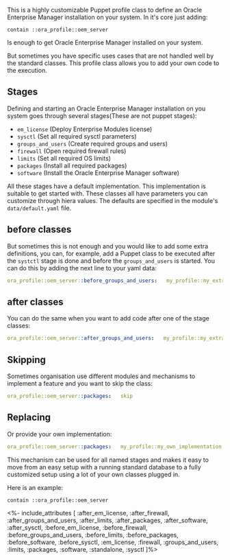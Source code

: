 This is a highly customizable Puppet profile class to define an Oracle Enterprise Manager installation on your system. In it's core just adding:

```puppet
contain ::ora_profile::oem_server
```

Is enough to get Oracle Enterprise Manager installed on your system.

But sometimes you have specific uses cases that are not handled well by the standard classes. This profile class allows you to add your own code to the execution.

## Stages

Defining and starting an Oracle Enterprise Manager installation on you system goes through several stages(These are not puppet stages):

- `em_license`         (Deploy Enterprise Modules license)
- `sysctl`             (Set all required sysctl parameters)
- `groups_and_users`   (Create required groups and users)
- `firewall`           (Open required firewall rules)
- `limits`             (Set all required OS limits)
- `packages`           (Install all required packages)
- `software`           (Install the Oracle Enterprise Manager software)

All these stages have a default implementation. This implementation is suitable to get started with. These classes all have parameters you can customize through hiera values. The defaults are specified in the module's `data/default.yaml` file.

## before classes

But sometimes this is not enough and you would like to add some extra definitions, you can, for example, add a Puppet class to be executed after the `systctl` stage is done and before the `groups_and_users` is started. You can do this by adding the next line to your yaml data:

```yaml
ora_profile::oem_server::before_groups_and_users:   my_profile::my_extra_class
```

## after classes

You can do the same when you want to add code after one of the stage classes:

```yaml
ora_profile::oem_server::after_groups_and_users:   my_profile::my_extra_class
```

## Skipping

Sometimes organisation use different modules and mechanisms to implement a feature and you want to skip the class:

```yaml
ora_profile::oem_server::packages:   skip
```

## Replacing

Or provide your own implementation:

```yaml
ora_profile::oem_server::packages:   my_profile::my_own_implementation
```

This mechanism can be used for all named stages and makes it easy to move from an easy setup with a running standard database to a fully customized setup using a lot of your own classes plugged in.

Here is an example:

```puppet
contain ::ora_profile::oem_server
```

<%- include_attributes [
  :after_em_license,
  :after_firewall,
  :after_groups_and_users,
  :after_limits,
  :after_packages,
  :after_software,
  :after_sysctl,
  :before_em_license,
  :before_firewall,
  :before_groups_and_users,
  :before_limits,
  :before_packages,
  :before_software,
  :before_sysctl,
  :em_license,
  :firewall,
  :groups_and_users,
  :limits,
  :packages,
  :software,
  :standalone,
  :sysctl
]%>
